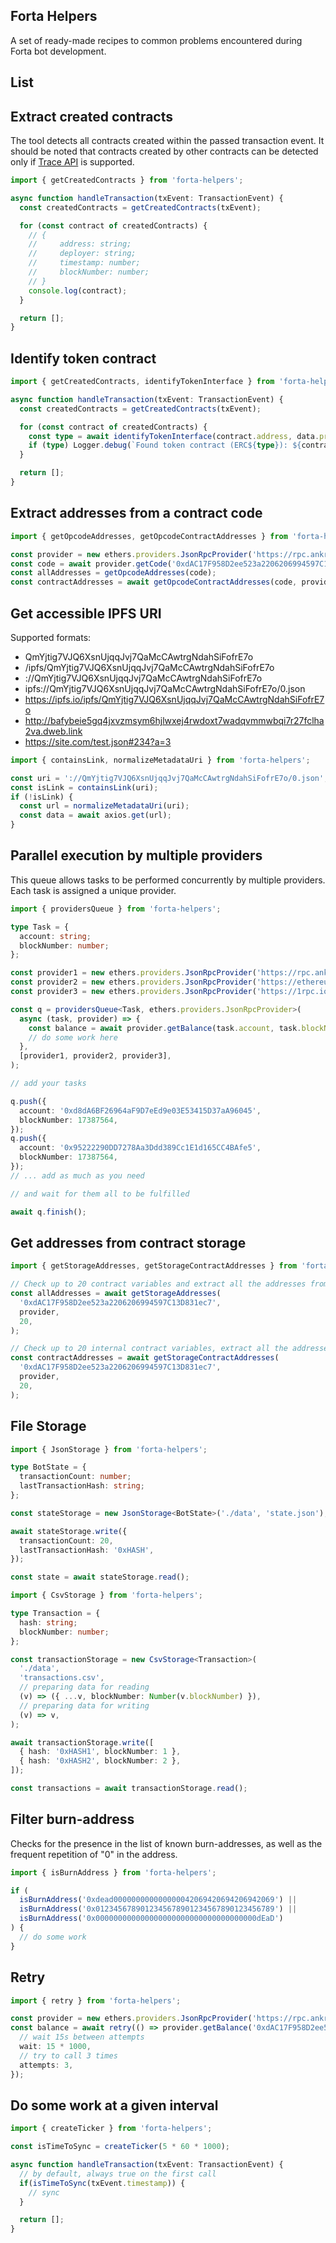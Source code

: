 ## Forta Helpers

A set of ready-made recipes to common problems encountered during Forta bot development.

## List

## Extract created contracts

The tool detects all contracts created within the passed transaction event.
It should be noted that contracts created by other contracts can be detected only
if [Trace API](https://github.com/NethermindEth/docs/blob/master/nethermind-utilities/cli/trace.md) is supported.

```ts
import { getCreatedContracts } from 'forta-helpers';

async function handleTransaction(txEvent: TransactionEvent) {
  const createdContracts = getCreatedContracts(txEvent);

  for (const contract of createdContracts) {
    // {
    //     address: string;
    //     deployer: string;
    //     timestamp: number;
    //     blockNumber: number;
    // }
    console.log(contract);
  }

  return [];
}
```

## Identify token contract

```ts
import { getCreatedContracts, identifyTokenInterface } from 'forta-helpers';

async function handleTransaction(txEvent: TransactionEvent) {
  const createdContracts = getCreatedContracts(txEvent);

  for (const contract of createdContracts) {
    const type = await identifyTokenInterface(contract.address, data.provider);
    if (type) Logger.debug(`Found token contract (ERC${type}): ${contract.address}`);
  }

  return [];
}
```

## Extract addresses from a contract code

```ts
import { getOpcodeAddresses, getOpcodeContractAddresses } from 'forta-helpers';

const provider = new ethers.providers.JsonRpcProvider('https://rpc.ankr.com/eth');
const code = await provider.getCode('0xdAC17F958D2ee523a2206206994597C13D831ec7');
const allAddresses = getOpcodeAddresses(code);
const contractAddresses = await getOpcodeContractAddresses(code, provider);
```

## Get accessible IPFS URI

Supported formats:

- QmYjtig7VJQ6XsnUjqqJvj7QaMcCAwtrgNdahSiFofrE7o
- /ipfs/QmYjtig7VJQ6XsnUjqqJvj7QaMcCAwtrgNdahSiFofrE7o
- ://QmYjtig7VJQ6XsnUjqqJvj7QaMcCAwtrgNdahSiFofrE7o
- ipfs://QmYjtig7VJQ6XsnUjqqJvj7QaMcCAwtrgNdahSiFofrE7o/0.json
- https://ipfs.io/ipfs/QmYjtig7VJQ6XsnUjqqJvj7QaMcCAwtrgNdahSiFofrE7o
- http://bafybeie5gq4jxvzmsym6hjlwxej4rwdoxt7wadqvmmwbqi7r27fclha2va.dweb.link
- https://site.com/test.json#234?a=3

```ts
import { containsLink, normalizeMetadataUri } from 'forta-helpers';

const uri = '://QmYjtig7VJQ6XsnUjqqJvj7QaMcCAwtrgNdahSiFofrE7o/0.json';
const isLink = containsLink(uri);
if (!isLink) {
  const url = normalizeMetadataUri(uri);
  const data = await axios.get(url);
}
```

## Parallel execution by multiple providers

This queue allows tasks to be performed concurrently by multiple providers.
Each task is assigned a unique provider.

```ts
import { providersQueue } from 'forta-helpers';

type Task = {
  account: string;
  blockNumber: number;
};

const provider1 = new ethers.providers.JsonRpcProvider('https://rpc.ankr.com/eth');
const provider2 = new ethers.providers.JsonRpcProvider('https://ethereum.publicnode.com');
const provider3 = new ethers.providers.JsonRpcProvider('https://1rpc.io/eth');

const q = providersQueue<Task, ethers.providers.JsonRpcProvider>(
  async (task, provider) => {
    const balance = await provider.getBalance(task.account, task.blockNumber);
    // do some work here
  },
  [provider1, provider2, provider3],
);

// add your tasks

q.push({
  account: '0xd8dA6BF26964aF9D7eEd9e03E53415D37aA96045',
  blockNumber: 17387564,
});
q.push({
  account: '0x95222290DD7278Aa3Ddd389Cc1E1d165CC4BAfe5',
  blockNumber: 17387564,
});
// ... add as much as you need

// and wait for them all to be fulfilled

await q.finish();
```

## Get addresses from contract storage

```ts
import { getStorageAddresses, getStorageContractAddresses } from 'forta-helpers';

// Check up to 20 contract variables and extract all the addresses from there
const allAddresses = await getStorageAddresses(
  '0xdAC17F958D2ee523a2206206994597C13D831ec7',
  provider,
  20,
);

// Check up to 20 internal contract variables, extract all the addresses from there and check if they are contracts
const contractAddresses = await getStorageContractAddresses(
  '0xdAC17F958D2ee523a2206206994597C13D831ec7',
  provider,
  20,
);
```

## File Storage

```ts
import { JsonStorage } from 'forta-helpers';

type BotState = {
  transactionCount: number;
  lastTransactionHash: string;
};

const stateStorage = new JsonStorage<BotState>('./data', 'state.json');

await stateStorage.write({
  transactionCount: 20,
  lastTransactionHash: '0xHASH',
});

const state = await stateStorage.read();
```

```ts
import { CsvStorage } from 'forta-helpers';

type Transaction = {
  hash: string;
  blockNumber: number;
};

const transactionStorage = new CsvStorage<Transaction>(
  './data',
  'transactions.csv',
  // preparing data for reading
  (v) => ({ ...v, blockNumber: Number(v.blockNumber) }),
  // preparing data for writing
  (v) => v,
);

await transactionStorage.write([
  { hash: '0xHASH1', blockNumber: 1 },
  { hash: '0xHASH2', blockNumber: 2 },
]);

const transactions = await transactionStorage.read();
```

## Filter burn-address

Checks for the presence in the list of known burn-addresses, as well as the frequent repetition of "0" in the address.

```ts
import { isBurnAddress } from 'forta-helpers';

if (
  isBurnAddress('0xdead000000000000000042069420694206942069') ||
  isBurnAddress('0x0123456789012345678901234567890123456789') ||
  isBurnAddress('0x000000000000000000000000000000000000dEaD')
) {
  // do some work
}
```

## Retry

```ts
import { retry } from 'forta-helpers';

const provider = new ethers.providers.JsonRpcProvider('https://rpc.ankr.com/eth');
const balance = await retry(() => provider.getBalance('0xdAC17F958D2ee523a2206206994597C13D831ec7'), {
  // wait 15s between attempts
  wait: 15 * 1000,
  // try to call 3 times
  attempts: 3,
});
```

## Do some work at a given interval

```ts
import { createTicker } from 'forta-helpers';

const isTimeToSync = createTicker(5 * 60 * 1000);

async function handleTransaction(txEvent: TransactionEvent) {
  // by default, always true on the first call
  if(isTimeToSync(txEvent.timestamp)) {
    // sync
  }

  return [];
}
```
